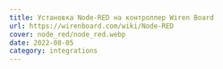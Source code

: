 ```yaml
---
title: Установка Node-RED на контроллер Wiren Board
url: https://wirenboard.com/wiki/Node-RED
cover: node_red/node_red.webp
date: 2022-08-05
category: integrations
---
```

